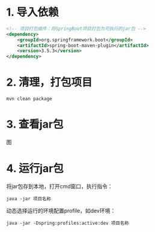 # 1. 导入依赖
```xml
<!-- 项目打包插件：将SpringBoot项目打包为可执行的jar包 -->
<dependency>
    <groupId>org.springframework.boot</groupId>
    <artifactId>spring-boot-maven-plugin</artifactId>
    <version>3.5.3</version>
</dependency>
```

# 2. 清理，打包项目
```
mvn clean package
```

# 3. 查看jar包
图

# 4. 运行jar包
将jar包存到本地，打开cmd窗口，执行指令：
```dos
java -jar 项目名称
```
动态选择运行的环境配置profile，如dev环境：
```dos
java -jar -Dspring:profiles:active:dev 项目名称
```